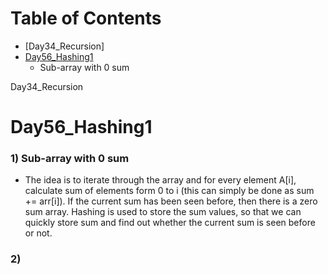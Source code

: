<!--ts-->
Table of Contents
=================
  * [Day34_Recursion]
  * [Day56_Hashing1](#day56_Hashing1)
     * Sub-array with 0 sum
<!--te-->

Day34_Recursion

Day56_Hashing1
=================
 ### 1) Sub-array with 0 sum
 + The idea is to iterate through the array and for every element A[i], calculate sum of elements form 0 to i (this can simply be done as sum += arr[i]). If the current sum has been seen before, then there is a zero sum array. Hashing is used to store the sum values, so that we can quickly store sum and find out whether the current sum is seen before or not.
 ### 2) 
